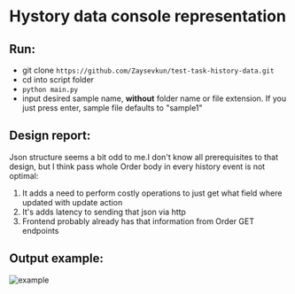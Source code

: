 # Hystory data console representation

## Run:
- git clone ```https://github.com/Zaysevkun/test-task-history-data.git```
- cd into script folder
- ```python main.py```
- input desired sample name, **without** folder name or file extension. If you just press enter, sample file defaults to "sample1"

## Design report:
Json structure seems a bit odd to me.I don't know all prerequisites to that design, but I think pass whole Order body in every history event is not optimal:
1. It adds a need to perform costly operations to just get what field where updated with update action
2. It's adds latency to sending that json via http
3. Frontend probably already has that information from Order GET endpoints

## Output example:
![example](https://github.com/Zaysevkun/test-task-history-data/blob/master/output_example.png)
